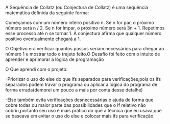 A Sequência de Collatz (ou Conjectura de Collatz) é uma sequência matemática definida da seguinte forma:

Começamos com um número inteiro positivo n.
Se n for par, o próximo número será n / 2.
Se n for ímpar, o próximo número será 3n + 1.
Repetimos esse processo até n se tornar 1.
A conjectura afirma que qualquer número positivo eventualmente chegará a 1.

O Objetivo era verificar quantos passos seriam necessários para chegar ao número 1 e mostrar todo o trajeto feito.O Desafio foi feito com o intuito de aprender e aprimorar a lógica de programação

O Que aprendi com o projeto:

-Priorizar o uso do else do que ifs separados para verificações,pois os ifs separados podem travar o programa ou aplicar a lógica do programa de forma errada(demorei um pouco a mais por conta desse detalhe)

-Else também evita verificações desnecessárias e ajuda de forma que cobre todas ou maior parte das possibilidades que o If relativo não cobriu,portanto seu uso é mais prático do que a técnica que eu usava,que se baseava em evitar o uso do else e colocar mais ifs para verificação.

